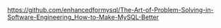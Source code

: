 
https://github.com/enhancedformysql/The-Art-of-Problem-Solving-in-Software-Engineering_How-to-Make-MySQL-Better
